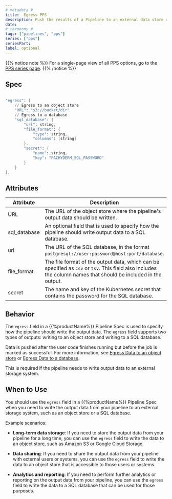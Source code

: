 ```yaml
---
# metadata # 
title:  Egress PPS
description: Push the results of a Pipeline to an external data store or an SQL Database.
date: 
# taxonomy #
tags: ["pipelines", "pps"]
series: ["pps"]
seriesPart:
label: optional
---
```


{{% notice note %}}
For a single-page view of all PPS options, go to the [PPS series page](/series/pps).
{{% /notice %}}

## Spec

```s

"egress": {
    // Egress to an object store
    "URL": "s3://bucket/dir"
    // Egress to a database
    "sql_database": {
        "url": string,
        "file_format": {
            "type": string,
            "columns": [string]
        },
        "secret": {
            "name": string,
            "key": "PACHYDERM_SQL_PASSWORD"
        }
    }
},

```

## Attributes

| Attribute  | Description  |
|-|-|
| URL            | The URL of the object store where the pipeline's output data should be written.  |
| sql_database   | An optional field that is used to specify how the pipeline should write output data to a SQL database.|
| url            | The URL of the SQL database, in the format `postgresql://user:password@host:port/database`.  |
| file_format    | The file format of the output data, which can be specified as `csv` or `tsv`. This field also includes the column names that should be included in the output. |
| secret         | The name and key of the Kubernetes secret that contains the password for the SQL database. |


## Behavior 

The `egress` field in a {{%productName%}} Pipeline Spec is used to specify how the pipeline should write the output data. The `egress` field supports two types of outputs: writing to an object store and writing to a SQL database.

Data is pushed after the user code finishes running but before the job is marked as successful. For more information, see [Egress Data to an object store](/{{%release%}}/how-tos/basic-data-operations/export-data-out-pachyderm/export-data-egress) or [Egress Data to a database](/{{%release%}}/how-tos/basic-data-operations/export-data-out-pachyderm/sql-egress/).


This is required if the pipeline needs to write output data to an external storage system.

## When to Use 

You should use the `egress` field in a {{%productName%}} Pipeline Spec when you need to write the output data from your pipeline to an external storage system, such as an object store or a SQL database.

Example scenarios:

- **Long-term data storage**: If you need to store the output data from your pipeline for a long time, you can use the `egress` field to write the data to an object store, such as Amazon S3 or Google Cloud Storage.

- **Data sharing**: If you need to share the output data from your pipeline with external users or systems, you can use the `egress` field to write the data to an object store that is accessible to those users or systems.

- **Analytics and reporting**: If you need to perform further analytics or reporting on the output data from your pipeline, you can use the `egress` field to write the data to a SQL database that can be used for those purposes.